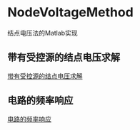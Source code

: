 # NodeVoltageMethod
结点电压法的Matlab实现

## 带有受控源的结点电压求解
[带有受控源的结点电压求解](https://github.com/magicwenli/NodeVoltageMethod/tree/master/%E5%B8%A6%E6%9C%89%E5%8F%97%E6%8E%A7%E6%BA%90%E7%9A%84%E7%BB%93%E7%82%B9%E7%94%B5%E5%8E%8B%E6%B1%82%E8%A7%A3)

## 电路的频率响应
[电路的频率响应](https://github.com/magicwenli/NodeVoltageMethod/tree/master/%E7%94%B5%E8%B7%AF%E7%9A%84%E9%A2%91%E7%8E%87%E5%93%8D%E5%BA%94)
